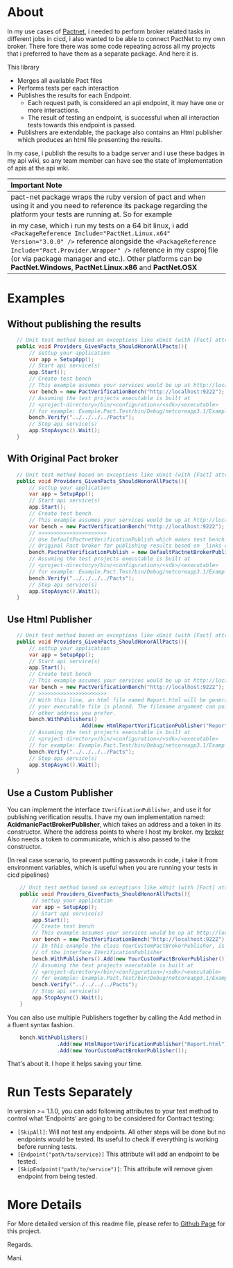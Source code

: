 About
=============

In my use cases of [Pactnet](https://github.com/pact-foundation/pact-net), i needed to perform broker related tasks in different jobs in cicd, i also wanted to be able to connect PactNet to my own broker. There fore there was some code repeating across all my 
projects that i preferred to have them as a separate package. And here it is.

This library

* Merges all available Pact files
* Performs tests per each interaction
* Publishes the results for each Endpoint.
  * Each request path, is considered an api endpoint, it may have one or more interactions.
  * The result of testing an endpoint, is successful when all interaction tests towards this endpoint is passed.
* Publishers are extendable, the package also contains an Html publisher which produces an html file presenting the results.

In my case, i publish the results to a badge server and i use these badges in my api wiki, so any team member can have see the state of implementation of apis at the api wiki.

 
| __Important Note__ |
| :--- |
| pact-net package wraps the ruby version of pact and when using it and you need to reference its package regarding the platform your tests are running at. So for example 
  in my case, which i run my tests on a 64 bit linux, i add   ```<PackageReference Include="PactNet.Linux.x64" Version="3.0.0" />``` reference alongside the ```<PackageReference Include="Pact.Provider.Wrapper" />``` reference in my csproj file (or via package manager and etc.). Other platforms can be __PactNet.Windows__, __PactNet.Linux.x86__ and __PactNet.OSX__ |
   
   
Examples
================
 
 Without publishing the results
 ------------
 
 ```c#
    // Unit test method based on exceptions like xUnit (with [Fact] attribute or NUnit or etc...
    public void Providers_GivenPacts_ShouldHonorAllPacts(){
        // settup your application
        var app = SetupApp();
        // Start api service(s)
        app.Start();
        // Create test bench
        // This example assumes your services would be up at http://localhost:9222 
        var bench = new PactVerificationBench("http://localhost:9222");
        // Assuming the test projects executable is built at 
        // <project-directory>/bin/<configuration>/<sdk>/<executable>
        // for example: Example.Pact.Test/bin/Debug/netcoreapp3.1/Example.Pact.Test
        bench.Verify("../../../../Pacts");
        // Stop api service(s)
        app.StopAsync().Wait();
    }
 ```


With Original Pact broker
-----------------

 ```c#
    // Unit test method based on exceptions like xUnit (with [Fact] attribute or NUnit or etc...
    public void Providers_GivenPacts_ShouldHonorAllPacts(){
        // settup your application
        var app = SetupApp();
        // Start api service(s)
        app.Start();
        // Create test bench
        // This example assumes your services would be up at http://localhost:9222 
        var bench = new PactVerificationBench("http://localhost:9222");
        // >>>>>>>>>>>>>>>>>>>>>>
        // Use DefaultPactnetVerificationPublish which makes test bench use the
        // Original Pact broker for publishing results besed on _links data. 
        bench.PactnetVerificationPublish = new DefaultPactnetBrokerPublish();
        // Assuming the test projects executable is built at 
        // <project-directory>/bin/<configuration>/<sdk>/<executable>
        // for example: Example.Pact.Test/bin/Debug/netcoreapp3.1/Example.Pact.Test
        bench.Verify("../../../../Pacts");
        // Stop api service(s)
        app.StopAsync().Wait();
    }
 ```


Use Html Publisher
------------------

 ```c#
    // Unit test method based on exceptions like xUnit (with [Fact] attribute or NUnit or etc...
    public void Providers_GivenPacts_ShouldHonorAllPacts(){
        // settup your application
        var app = SetupApp();
        // Start api service(s)
        app.Start();
        // Create test bench
        // This example assumes your services would be up at http://localhost:9222 
        var bench = new PactVerificationBench("http://localhost:9222");
        // >>>>>>>>>>>>>>>>>>>>>>
        // With this line, an html file named Report.html will be generated where 
        // your executable file is placed. The filename argument can point to any 
        // other address you prefer. 
        bench.WithPublishers()
                        .Add(new HtmlReportVerificationPublisher("Report.html"))
        // Assuming the test projects executable is built at 
        // <project-directory>/bin/<configuration>/<sdk>/<executable>
        // for example: Example.Pact.Test/bin/Debug/netcoreapp3.1/Example.Pact.Test
        bench.Verify("../../../../Pacts");
        // Stop api service(s)
        app.StopAsync().Wait();
    }
 ```

Use a Custom Publisher
-------------------
You can implement the interface ```IVerificationPublisher```, and use it for publishing verification results. 
I have my own implementation named: __AcidmanicPactBrokerPublisher__, which takes an address and a token in 
its constructor. Where the address points to where I host my broker. my [broker](https://github.com/Acidmanic/pactbroker-server) 
Also needs a token to communicate, which is also passed to the constructor. 

(In real case scenario, to prevent putting passwords in code, i take it from environment variables, which is useful when you are running your tests in cicd pipelines)    

```c#
    // Unit test method based on exceptions like xUnit (with [Fact] attribute or NUnit or etc...
    public void Providers_GivenPacts_ShouldHonorAllPacts(){
        // settup your application
        var app = SetupApp();
        // Start api service(s)
        app.Start();
        // Create test bench
        // This example assumes your services would be up at http://localhost:9222 
        var bench = new PactVerificationBench("http://localhost:9222");
        // In this example the class YourCustomPactBrokerPublisher, is an implementation
        // of the interface IVerificationPublisher
        bench.WithPublishers().Add(new YourCustomPactBrokerPublisher());
        // Assuming the test projects executable is built at 
        // <project-directory>/bin/<configuration>/<sdk>/<executable>
        // for example: Example.Pact.Test/bin/Debug/netcoreapp3.1/Example.Pact.Test
        bench.Verify("../../../../Pacts");
        // Stop api service(s)
        app.StopAsync().Wait();
    }
 ```


You can also use multiple Publishers together by calling the Add method in a fluent syntax fashion.

```c#
    bench.WithPublishers()
                .Add(new HtmlReportVerificationPublisher("Report.html"))
                .Add(new YourCustomPactBrokerPublisher());
``` 

That's about it. I hope it helps saving your time.

Run Tests Separately
==================

In version >= 1.1.0, you can add following attributes to your test method to control 
what 'Endpoints' are going to be considered for Contract testing:

* ```[SkipAll]```: Will not test any endpoints. All other steps will be done but no endpoints
would be tested. Its useful to check if everything is working before running tests.
* ```[Endpoint("path/to/service)]``` This attribute will add an endpoint to be tested.
* ```[SkipEndpoint("path/to/service")]```: This attribute will remove given endpoint from being tested.


More Details
============

For More detailed version of this readme file, please refer to [Github Page](https://github.com/Acidmanic/PactNetWrapper) for this project.



Regards. 

Mani.